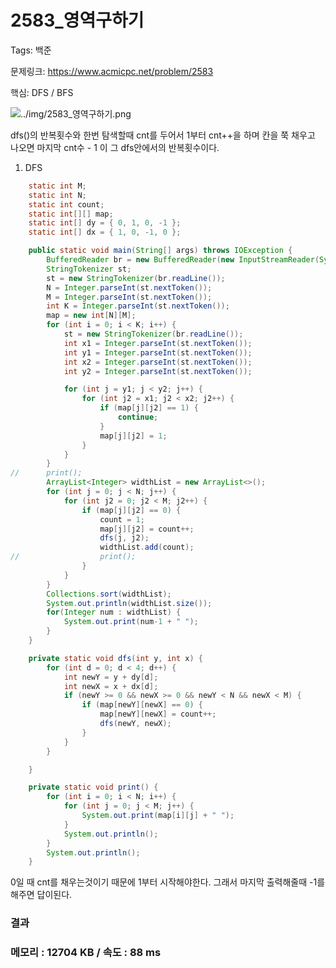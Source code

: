 # 2583_영역구하기

Tags: 백준

문제링크: https://www.acmicpc.net/problem/2583

핵심: DFS / BFS

![../img/2583_영역구하기.png](../img/2583_영역구하기.png)

dfs()의 반복횟수와 한번 탐색할때 cnt를 두어서 1부터 cnt++을 하며 칸을 쭉 채우고 나오면 마지막 cnt수 - 1 이  그 dfs안에서의 반복횟수이다.

 1. DFS

```java
	static int M;
	static int N;
	static int count;
	static int[][] map;
	static int[] dy = { 0, 1, 0, -1 };
	static int[] dx = { 1, 0, -1, 0 };

	public static void main(String[] args) throws IOException {
		BufferedReader br = new BufferedReader(new InputStreamReader(System.in));
		StringTokenizer st;
		st = new StringTokenizer(br.readLine());
		N = Integer.parseInt(st.nextToken());
		M = Integer.parseInt(st.nextToken());
		int K = Integer.parseInt(st.nextToken());
		map = new int[N][M];
		for (int i = 0; i < K; i++) {
			st = new StringTokenizer(br.readLine());
			int x1 = Integer.parseInt(st.nextToken());
			int y1 = Integer.parseInt(st.nextToken());
			int x2 = Integer.parseInt(st.nextToken());
			int y2 = Integer.parseInt(st.nextToken());

			for (int j = y1; j < y2; j++) {
				for (int j2 = x1; j2 < x2; j2++) {
					if (map[j][j2] == 1) {
						continue;
					}
					map[j][j2] = 1;
				}
			}
		}
//		print();
		ArrayList<Integer> widthList = new ArrayList<>();
		for (int j = 0; j < N; j++) {
			for (int j2 = 0; j2 < M; j2++) {
				if (map[j][j2] == 0) {
					count = 1;
					map[j][j2] = count++;
					dfs(j, j2);
					widthList.add(count);
//					print();
				}
			}
		}
		Collections.sort(widthList);
		System.out.println(widthList.size());
		for(Integer num : widthList) {
			System.out.print(num-1 + " ");
		}
	}

	private static void dfs(int y, int x) {
		for (int d = 0; d < 4; d++) {
			int newY = y + dy[d];
			int newX = x + dx[d];
			if (newY >= 0 && newX >= 0 && newY < N && newX < M) {
				if (map[newY][newX] == 0) {
					map[newY][newX] = count++;
					dfs(newY, newX);
				}
			}
		}

	}

	private static void print() {
		for (int i = 0; i < N; i++) {
			for (int j = 0; j < M; j++) {
				System.out.print(map[i][j] + " ");
			}
			System.out.println();
		}
		System.out.println();
	}
```

0일 때 cnt를 채우는것이기 때문에 1부터 시작해야한다. 그래서 마지막 출력해줄때 -1를 해주면 답이된다.

### 결과

### 메모리 : 12704 KB / 속도 : 88 ms